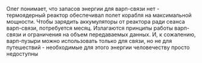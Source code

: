 Олег понимает, что запасов энергии для варп-связи нет - термоядерный реактор обеспечивал полет корабля на максимальной мощности. Чтобы зарядить аккумуляторы от реактора ради сеанса варп-связи, потребуется месяц. 
Излагаются принципы работы варп-связи и ограничения на объем передаваемых данных. И, к сожалению, варп-пузыри можно использовать только для связи, но не для путешествий - необходимые для этого энергии человечеству просто недоступны